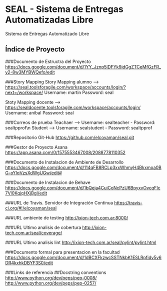 SEAL - Sistema de Entregas Automatizadas Libre
====

Sistema de Entregas Automatizado Libre

Índice de Proyecto
------------------

###Documento de Estructra del Proyecto
https://docs.google.com/document/d/1YY_Jznp5lDFYk9idGgZTCeMfGzFR_y2-8w3MYBWQefo/edit

###Story Mapping
Story Mapping alumno --> https://seal.toolsforagile.com/workspace/accounts/login/?next=/workspace/
Username: martin
Password: seal

Stoty Mapping docente --> https://sealdocente.toolsforagile.com/workspace/accounts/login/
Username: anibal
Password: seal

###Correos de prueba
Teachaer --> Username: sealteacher - Password: sealtpprof\n
Student  --> Username: sealstudent - Password: sealtpprof

###Repositorio Git-Hub
https://github.com/elcoyaman/seal.git

###Gestor de Proyecto Asana
https://app.asana.com/0/1575553467008/2088778110352

###Documento de Instalacion de Ambiente de Desarrollo
https://docs.google.com/document/d/114qFB8RCLp3xxWhmyH4Bkxmoa0BG-oYIqVzsXdWgUGw/edit#

###Documento de Instalacion de Behave
https://docs.google.com/document/d/1bQeja4CuiCoNcPzU6BpyxvOvcqFIc7Vl0KqjqHXjBgI/edit

###URL de Travis. Servidor de Integración Continua
https://travis-ci.org/#!/elcoyaman/seal

###URL ambiente de testing
http://ixion-tech.com.ar:8000/

###URL Ultimo analisis de cobertura
http://ixion-tech.com.ar/seal/coverage/

###URL Ultimo analisis lint
http://ixion-tech.com.ar/seal/pylint/pylint.html

###Documento formal para presentacion en la facultad
https://docs.google.com/document/d/1dBCXFkzwcSSTNkbK1ESLRpfidv5y6DR4kxhkDBYF3S0/edit

###Links de referencia
##Docstring conventions
http://www.python.org/dev/peps/pep-0008/
http://www.python.org/dev/peps/pep-0257/
